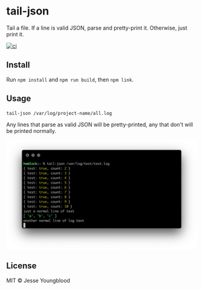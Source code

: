 # tail-json

Tail a file. If a line is valid JSON, parse and pretty-print it. Otherwise, just print it.

[![ci](https://github.com/jessety/tail-json/workflows/ci/badge.svg)](https://github.com/jessety/tail-json/actions)

## Install

Run `npm install` and `npm run build`, then `npm link`.

## Usage

```bash
tail-json /var/log/project-name/all.log
```

Any lines that parse as valid JSON will be pretty-printed, any that don't will be printed normally.

![Screenshot](/doc/screenshot.png)

## License

MIT © Jesse Youngblood
